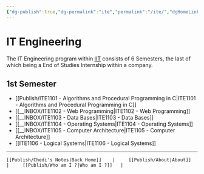 ```yaml
---
{"dg-publish":true,"dg-permalink":"ite","permalink":"/ite/","dgHomeLink":true,"dgPassFrontmatter":false}
---
```


# IT Engineering
The IT Engineering program within [IIT](https://www.iit.tn) consists of 6 Semesters, the last of which being a End of Studies Internship within a company. 
## 1st Semester

* [[Publish/ITE1101 - Algorithms and Procedural Programming in C|ITE1101 - Algorithms and Procedural Programming in C]]
* [[__INBOX/ITE1102 - Web Programming|ITE1102 - Web Programming]]
* [[__INBOX/ITE1103 - Data Bases|ITE1103 - Data Bases]]
* [[__INBOX/ITE1104 - Operating Systems|ITE1104 - Operating Systems]]
* [[__INBOX/ITE1105 - Computer Architecture|ITE1105 - Computer Architecture]]
* [[ITE1106 - Logical Systems|ITE1106 - Logical Systems]]



___
	[[Publish/Chedi's Notes|Back Home]]    |     [[Publish/About|About]]    |     [[Publish/Who am I ?|Who am I ?]]   |     
